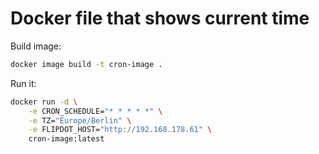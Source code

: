 # Docker file that shows current time

Build image:

```bash
docker image build -t cron-image .
```

Run it:

```bash
docker run -d \
    -e CRON_SCHEDULE="* * * * *" \
    -e TZ="Europe/Berlin" \
    -e FLIPDOT_HOST="http://192.168.178.61" \
    cron-image:latest
```
